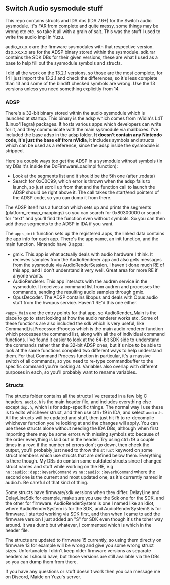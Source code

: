 ## Switch Audio sysmodule stuff

This repo contains structs and IDA dbs (IDA 7.6+) for the Switch audio sysmodule. It's FAR from complete and quite messy, some things may be wrong etc etc, so take it all with a grain of salt. This was the stuff I used to write the audio impl in Yuzu.

audio_xx.x.x are the firmware sysmodules with that respective version.
dsp_xx.x.x are for the ADSP binary stored within the sysmodule.
sdk.rar contains the SDK DBs for their given versions, these are what I used as a base to help fill out the sysmodule symbols and structs.

I did all the work on the 13.2.1 versions, so those are the most complete, for 14 I just import the 13.2.1 and check the differences, so it's less complete than 13 and some of the bindiff checked symbols are wrong. Use the 13 versions unless you need something explicitly from 14.

### ADSP

There's a 32-bit binary stored within the audio sysmodule which is launched at startup. This binary is the adsp which comes from nVidia's L4T (Linux4Tegra) packages. It hosts various apps which developers can write for it, and they communicate with the main sysmodule via mailboxes. I've included the base adsp in the adsp folder. **It doesn't contain any Nintendo code, it's just the base elf from nVidia**, it includes symbols and structs which can be used as a reference, since the adsp inside the sysmodule is stripped.

Here's a couple ways too get the ADSP in a sysmodule without symbols (In my DBs it's inside the DoFirmwareLoadImpl function):
 - Look at the segments list and it should be the 5th one (after .rodata)
 - Search for 0xC0C99, which error is thrown when the adsp fails to launch, so just scroll up from that and the function call to launch the ADSP should be right above it. The call takes the start/end pointers of the ADSP code, so you can dump it from there.


 The ADSP itself has a function which sets up and prints the segments (platform_remap_mappings) so you can search for 0x80300000 or search for "text" and you'll find the function even without symbols. So you can then add those segments to the ADSP in IDA if you want.

 The `apps_init` function sets up the registered apps, the linked data contains the app info for each app. There's the app name, an init function, and the main function.
 Nintendo have 3 apps:
  - gmix. This app is what actually deals with audio hardware I think. It recieves samples from the AudioRenderer app and also gets messages from the sysmodule via AudioRenderSession. I haven't done much RE of this app, and I don't understand it very well. Great area for more RE if anyone wants.
  - AudioRenderer. This app interacts with the audren service in the sysmodule. It receives a command list from audren and processes the commands, sending the resulting audio samples through gmix.
  - OpusDecoder. The ADSP contains libopus and deals with Opus audio stuff from the hwopus service. Haven't RE'd this one either.

`<app>_Main` are the entry points for that app, so AudioRender_Main is the place to go to start looking at how the audio renderer works etc. Some of these functions are also included the sdk which is very useful, like CommandListProcessor::Process which is the main audio renderer function which processes the command list, along with all the of individual command functions. I've found it easier to look at the 64-bit SDK side to understand the commands rather than the 32-bit ADSP ones, but it's nice to be able to look at the same functions compiled two different ways to help understand them. For that Command Process function in particular, it's a massive switch of all commands, so you need to re-type commandbuffer to the specific command you're looking at. Variables also overlap with different purposes in each, so you'll probably want to rename variables.

### Structs

The structs folder contains all the structs I've created in a few big C headers. `audio.h` is the main header file, and includes everything else except `dsp.h`, which is for adsp-specific things. The normal way I use these is to edits whichever struct, and then use ctrl+f9 in IDA, and select `audio.h`. All the structs will be updated and stuff, then just hit f5 to re-decompile whichever function you're looking at and the changes will apply.
You can use these structs alone without needing the IDA DBs, although when first importing there may be some errors with missing symbols etc because of the order everything is laid out in the header. Try using ctrl+f9 a couple times in a row, if the number of errors don't go down, then check the output, you'll probably just need to throw the `struct` keyword on some struct members which use structs that are defined below them. Everything is there though.
My DBs do contain some outdated structs since I changed struct names and stuff while working on the RE, e.g `nn::audio::dsp::ReverbCommand` vs `nn::audio::ReverbCommand` where the second one is the current and most updated one, as it's currently named in audio.h. Be careful of that kind of thing.

Some structs have firmware/sdk versions when they differ. DelayLine and DelayLineSdk for example, make sure you use the Sdk one for the SDK, and the other for firmware. AudioRenderSystem is one I named like an idiot, where AudioRenderSystem is for the SDK, and AudioRenderSystemS is for firmware. I started working via SDK first, and then when I came to add the firmware version I just added an "S" for SDK even though it's the toher way around. It was dumb but whatever, I commented which is which in the header file.

The structs are updated to firmware 15 currently, so using them directly on firmware 13 for example will be wrong and give you some wrong struct sizes. Unfortunately I didn't keep older firmware versions as separate headers as I should have, but those versions are still available via the DBs so you can dump them from there.

If you have any questions or stuff doesn't work then you can message me on Discord, Maide on Yuzu's server.

